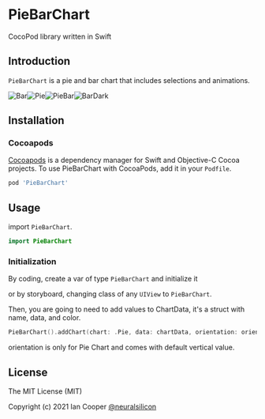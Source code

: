 
# PieBarChart
CocoPod library written in Swift

## Introduction

`PieBarChart` is a pie and bar chart that includes selections and animations.


![Bar](https://user-images.githubusercontent.com/35051980/124334912-2b9c3b80-db5e-11eb-889b-307414d92e70.gif)![Pie](https://user-images.githubusercontent.com/35051980/124334809-e841cd00-db5d-11eb-8d44-e2664a4b2419.gif)![PieBar](https://user-images.githubusercontent.com/35051980/124334885-1a532f00-db5e-11eb-8b4f-0b33c5736261.gif)![BarDark](https://user-images.githubusercontent.com/35051980/124335056-9ea5b200-db5e-11eb-8897-816ee2580ee7.gif)


## Installation

### Cocoapods

[Cocoapods](https://cocoapods.org/#install) is a dependency manager for Swift and Objective-C Cocoa projects. To use PieBarChart with CocoaPods, add it in your `Podfile`.

```ruby
pod 'PieBarChart'
```

## Usage

import `PieBarChart`.

```swift
import PieBarChart
```

### Initialization

By coding, create a var of type `PieBarChart` and initialize it

or  by storyboard, changing class of any `UIView` to `PieBarChart`.

Then, you are going to need to add values to ChartData, it's a struct with name, data, and color.


```swift
PieBarChart().addChart(chart: .Pie, data: chartData, orientation: orientation)
```

orientation is only for Pie Chart and comes with default vertical value.


## License

The MIT License (MIT)

Copyright (c) 2021 Ian Cooper [@neuralsilicon](https://twitter.com/neuralsilicon)
